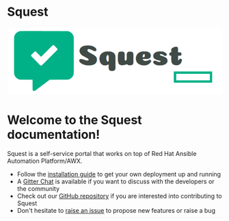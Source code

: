 # Squest

<p align="center">
    <img src="images/squest_full_logo.png">
</p>

# Welcome to the Squest documentation!

Squest is a self-service portal that works on top of Red Hat Ansible Automation Platform/AWX.

- Follow the [installation guide](getting_started.md) to get your own deployment up and running
- A [Gitter Chat](https://app.gitter.im/#/room/#HewlettPackard_squest:gitter.im) is available if you want to discuss with the developers or the community
- Check out our [GitHub repository](https://github.com/HewlettPackard/squest) if you are interested into contributing to Squest
- Don't hesitate to [raise an issue](https://github.com/HewlettPackard/squest/issues) to propose new features or raise a bug
